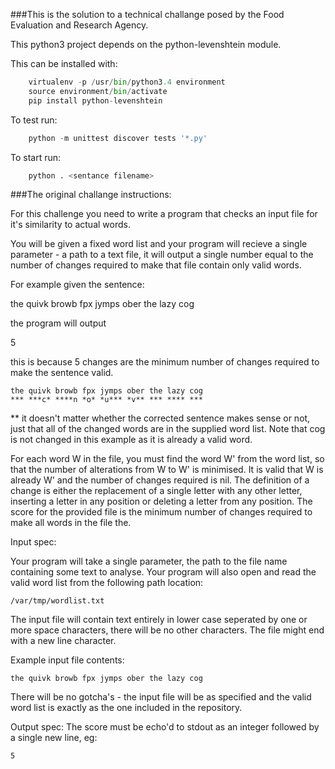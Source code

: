 ###This is the solution to a technical challange posed by the Food Evaluation and Research Agency.

This python3 project depends on the python-levenshtein module.

This can be installed with:
```python
    virtualenv -p /usr/bin/python3.4 environment
    source environment/bin/activate
    pip install python-levenshtein
```

To test run:
```python
    python -m unittest discover tests '*.py'
```

To start run:
```python
    python . <sentance filename>
```

###The original challange instructions:

For this challenge you need to write a program that checks an input file for it's similarity to actual words.

You will be given a fixed word list and your program will recieve a single parameter - a path to a text file, it will output a single number equal to  the number of changes required to make that file contain only valid words. 

For example given the sentence:

the quivk browb fpx jymps ober the lazy cog

the program will output 

5 

this is because 5 changes are the minimum number of changes required to make the sentence valid.

    the quivk browb fpx jymps ober the lazy cog
    *** ***c* ****n *o* *u*** *v** *** **** ***

** it doesn't matter whether the corrected sentence makes sense or not, just that all of the changed words are in the supplied word list. Note that cog is not changed in this example as it is already a valid word.

For each word W in the file, you must find the word W' from the word list, so that the number of alterations from W to W' is minimised. It is valid that W is already W' and the number of changes required is nil. The definition of a change is either the replacement of a single letter with any other letter, inserting a letter in any position or deleting a letter from any position. The score for the provided file is the minimum number of changes required to make all words in the file the.

Input spec:

Your program will take a single parameter, the path to the file name containing some text to analyse. Your program will also open and read the valid word list from the following path location:

    /var/tmp/wordlist.txt

The input file will contain text entirely in lower case seperated by one or more space characters, there will be no other characters. The file might end with a new line character.

Example input file contents:

    the quivk browb fpx jymps ober the lazy cog

There will be no gotcha's - the input file will be as specified and the valid word list is exactly as the one included in the repository.

Output spec:
The score must be echo'd to stdout as an integer followed by a single new line, eg:

    5
